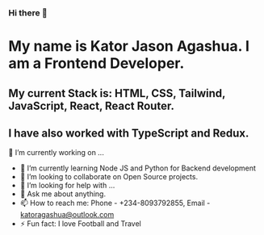 ### Hi there 👋
# My name is Kator Jason Agashua. I am a Frontend Developer. 
## My current Stack is: HTML, CSS, Tailwind, JavaScript, React, React Router. 
## I have also worked with TypeScript and Redux.
🔭 I’m currently working on ...
- 🌱 I’m currently learning Node JS and Python for Backend development
- 👯 I’m looking to collaborate on Open Source projects.
- 🤔 I’m looking for help with ...
- 💬 Ask me about anything.
- 📫 How to reach me: Phone - +234-8093792855, Email - katoragashua@outlook.com
- ⚡ Fun fact: I love Football and Travel
<!--
**katoragashua/katoragashua** is a ✨ _special_ ✨ repository because its `README.md` (this file) appears on your GitHub profile.

Here are some ideas to get you started:

- 🔭 I’m currently working on ...
- 🌱 I’m currently learning ...
- 👯 I’m looking to collaborate on ...
- 🤔 I’m looking for help with ...
- 💬 Ask me about ...
- 📫 How to reach me: ...
- 😄 Pronouns: ...
- ⚡ Fun fact: ...
-->
